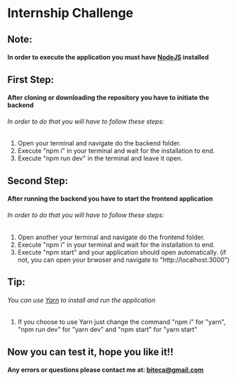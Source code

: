 # Internship Challenge

## Note:
#### In order to execute the application you must have [NodeJS](https://nodejs.org/en/) installed

## First Step:

#### After cloning or downloading the repository you have to initiate the backend
###### In order to do that you will have to follow these steps:
1. Open your terminal and navigate do the backend folder.
2. Execute "npm i" in your terminal and wait for the installation to end.
3. Execute "npm run dev" in the terminal and leave it open.

## Second Step:
#### After running the backend you have to start the frontend application
###### In order to do that you will have to follow these steps:
1. Open another your terminal and navigate do the frontend folder.
2. Execute "npm i" in your terminal and wait for the installation to end.
3. Execute "npm start" and your application should open automatically. (if not, you can open your brwoser and navigate to "http://localhost:3000")


## Tip:
###### You can use [Yarn](https://yarnpkg.com/) to install and run the application
1. If you choose to use Yarn just change the command "npm i" for "yarn", "npm run dev" for "yarn dev" and "npm start" for "yarn start"


## Now you can test it, hope you like it!!

#### Any errors or questions please contact me at: biteca@gmail.com


